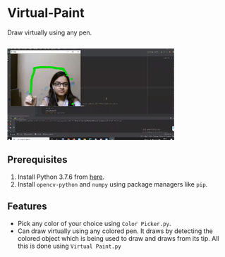 # Virtual-Paint
Draw virtually using any pen.
```
```
<img src="https://github.com/taniyagupta840/Virtual-Paint/blob/master/vp.PNG">

## Prerequisites
1. Install Python 3.7.6 from [here](https://www.python.org/downloads/release/python-376/).
2. Install ```opencv-python``` and ```numpy``` using package managers like ```pip```.

## Features
* Pick any color of your choice using ```Color Picker.py```.
* Can draw virtually using any colored pen. It draws by detecting the colored object which is being used to draw and draws from its tip. All this is done using ```Virtual Paint.py```
